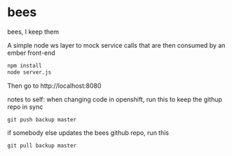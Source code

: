 # bees
bees, I keep them

A simple node ws layer to mock service calls that are then consumed by an ember front-end
```sh
npm install
node server.js
```

Then go to http://localhost:8080

notes to self:
when changing code in openshift, run this to keep the githup repo in sync
```
git push backup master
```

if somebody else updates the bees github repo, run this
```
git pull backup master
```
